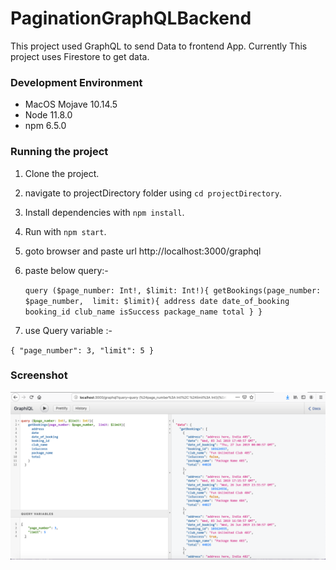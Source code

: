 # PaginationGraphQLBackend

This project used GraphQL to send Data to frontend App. Currently This project uses Firestore to get data.

### Development Environment 
- MacOS Mojave 10.14.5
- Node 11.8.0
- npm 6.5.0

### Running the project
1. Clone the project.
2. navigate to projectDirectory folder using `cd projectDirectory`.
3. Install dependencies with `npm install`.
4. Run with `npm start`.
5. goto browser and paste url http://localhost:3000/graphql
6. paste below query:- 

    `query ($page_number: Int!, $limit: Int!){
    getBookings(page_number: $page_number,  limit: $limit){
      address
      date
      date_of_booking
      booking_id
      club_name
      isSuccess
      package_name
      total
    }
  }`

7.  use Query variable :- 
  
  `{
    "page_number": 3,
    "limit": 5
  }`

### Screenshot

![ScreenShot](/screenshots/graphql_dashboard.png)

